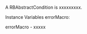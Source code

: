A RBAbstractCondition is xxxxxxxxx.Instance Variables	errorMacro:		<Object>errorMacro	- xxxxx